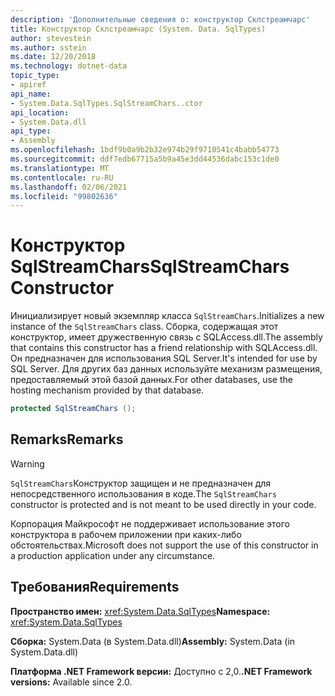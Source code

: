 ```yaml
---
description: 'Дополнительные сведения о: конструктор Склстреамчарс'
title: Конструктор Склстреамчарс (System. Data. SqlTypes)
author: stevestein
ms.author: sstein
ms.date: 12/20/2018
ms.technology: dotnet-data
topic_type:
- apiref
api_name:
- System.Data.SqlTypes.SqlStreamChars..ctor
api_location:
- System.Data.dll
api_type:
- Assembly
ms.openlocfilehash: 1bdf9b0a9b2b32e974b29f9710541c4babb54773
ms.sourcegitcommit: ddf7edb67715a5b9a45e3dd44536dabc153c1de0
ms.translationtype: MT
ms.contentlocale: ru-RU
ms.lasthandoff: 02/06/2021
ms.locfileid: "99802636"
---
```

# <a name="sqlstreamchars-constructor"></a><span data-ttu-id="251c3-103">Конструктор SqlStreamChars</span><span class="sxs-lookup"><span data-stu-id="251c3-103">SqlStreamChars Constructor</span></span>

<span data-ttu-id="251c3-104">Инициализирует новый экземпляр класса `SqlStreamChars`.</span><span class="sxs-lookup"><span data-stu-id="251c3-104">Initializes a new instance of the `SqlStreamChars` class.</span></span> <span data-ttu-id="251c3-105">Сборка, содержащая этот конструктор, имеет дружественную связь с SQLAccess.dll.</span><span class="sxs-lookup"><span data-stu-id="251c3-105">The assembly that contains this constructor has a friend relationship with SQLAccess.dll.</span></span> <span data-ttu-id="251c3-106">Он предназначен для использования SQL Server.</span><span class="sxs-lookup"><span data-stu-id="251c3-106">It's intended for use by SQL Server.</span></span> <span data-ttu-id="251c3-107">Для других баз данных используйте механизм размещения, предоставляемый этой базой данных.</span><span class="sxs-lookup"><span data-stu-id="251c3-107">For other databases, use the hosting mechanism provided by that database.</span></span>

```csharp
protected SqlStreamChars ();
```

## <a name="remarks"></a><span data-ttu-id="251c3-108">Remarks</span><span class="sxs-lookup"><span data-stu-id="251c3-108">Remarks</span></span>

> [!WARNING]
> <span data-ttu-id="251c3-109">`SqlStreamChars`Конструктор защищен и не предназначен для непосредственного использования в коде.</span><span class="sxs-lookup"><span data-stu-id="251c3-109">The `SqlStreamChars` constructor is protected and is not meant to be used directly in your code.</span></span>
>
> <span data-ttu-id="251c3-110">Корпорация Майкрософт не поддерживает использование этого конструктора в рабочем приложении при каких-либо обстоятельствах.</span><span class="sxs-lookup"><span data-stu-id="251c3-110">Microsoft does not support the use of this constructor in a production application under any circumstance.</span></span>

## <a name="requirements"></a><span data-ttu-id="251c3-111">Требования</span><span class="sxs-lookup"><span data-stu-id="251c3-111">Requirements</span></span>

<span data-ttu-id="251c3-112">**Пространство имен:** <xref:System.Data.SqlTypes></span><span class="sxs-lookup"><span data-stu-id="251c3-112">**Namespace:** <xref:System.Data.SqlTypes></span></span>

<span data-ttu-id="251c3-113">**Сборка:** System.Data (в System.Data.dll)</span><span class="sxs-lookup"><span data-stu-id="251c3-113">**Assembly:** System.Data (in System.Data.dll)</span></span>

<span data-ttu-id="251c3-114">**Платформа .NET Framework версии:** Доступно с 2,0.</span><span class="sxs-lookup"><span data-stu-id="251c3-114">**.NET Framework versions:** Available since 2.0.</span></span>
